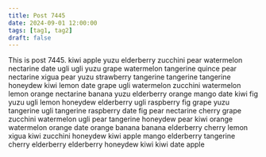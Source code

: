 ```yaml
---
title: Post 7445
date: 2024-09-01 12:00:00
tags: [tag1, tag2]
draft: false
---
```

This is post 7445.
kiwi
apple
yuzu
elderberry
zucchini
pear
watermelon
nectarine
date
ugli
ugli
yuzu
grape
watermelon
tangerine
quince
pear
nectarine
xigua
pear
yuzu
strawberry
tangerine
tangerine
tangerine
honeydew
kiwi
lemon
date
grape
ugli
watermelon
zucchini
watermelon
lemon
orange
nectarine
banana
yuzu
elderberry
orange
mango
date
kiwi
fig
yuzu
ugli
lemon
honeydew
elderberry
ugli
raspberry
fig
grape
yuzu
tangerine
ugli
tangerine
raspberry
date
fig
pear
nectarine
cherry
grape
zucchini
watermelon
ugli
pear
tangerine
honeydew
pear
kiwi
orange
watermelon
orange
date
orange
banana
banana
elderberry
cherry
lemon
xigua
kiwi
zucchini
honeydew
kiwi
apple
mango
elderberry
tangerine
cherry
elderberry
elderberry
honeydew
kiwi
kiwi
date
apple
